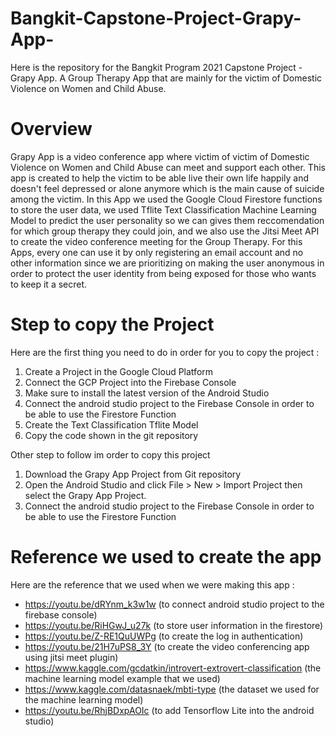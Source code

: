 # Bangkit-Capstone-Project-Grapy-App-
Here is the repository for the Bangkit Program 2021 Capstone Project - Grapy App. A Group Therapy App that are mainly for the victim of Domestic Violence on Women and Child Abuse. 

# Overview 
Grapy App is a video conference app where victim of victim of Domestic Violence on Women and Child Abuse can meet and support each other. This app is created to help the victim to be able live their own life happily and doesn't feel depressed or alone anymore which is the main cause of suicide among the victim. In this App we used the Google Cloud Firestore functions to store the user data, we used Tflite Text Classification Machine Learning Model to predict the user personality so we can gives them reccomendation for which group therapy they could join, and we also use the Jitsi Meet API to create the video conference meeting for the Group Therapy. For this Apps, every one can use it by only registering an email account and no other information since we are prioritizing on making the user anonymous in order to protect the user identity from being exposed for those who wants to keep it a secret. 

# Step to copy the Project
Here are the first thing you need to do in order for you to copy the project : 
1. Create a Project in the Google Cloud Platform 
2. Connect the GCP Project into the Firebase Console 
4. Make sure to install the latest version of the Android Studio 
5. Connect the android studio project to the Firebase Console in order to be able to use the Firestore Function
6. Create the Text Classification Tflite Model
7. Copy the code shown in the git repository

Other step to follow im order to copy this project 
1. Download the Grapy App Project from Git repository
2. Open the Android Studio and click File > New > Import Project then select the Grapy App Project. 
3. Connect the android studio project to the Firebase Console in order to be able to use the Firestore Function


# Reference we used to create the app 
Here are the reference that we used when we were making this app : 
- https://youtu.be/dRYnm_k3w1w (to connect android studio project to the firebase console)
- https://youtu.be/RiHGwJ_u27k (to store user information in the firestore)
- https://youtu.be/Z-RE1QuUWPg (to create the log in authentication)
- https://youtu.be/21H7uPS8_3Y (to create the video conferencing app using jitsi meet plugin)
- https://www.kaggle.com/gcdatkin/introvert-extrovert-classification (the machine learning model example that we used)
- https://www.kaggle.com/datasnaek/mbti-type (the dataset we used for the machine learning model)
- https://youtu.be/RhjBDxpAOIc (to add Tensorflow Lite into the android studio)
